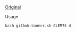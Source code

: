 [Original](https://github.com/jgarciasm/github-banner)

Usage
```shell
bash github-banner.sh CLEM76 4
```
